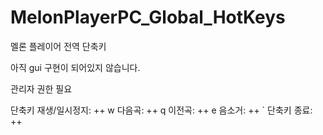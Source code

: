 # MelonPlayerPC_Global_HotKeys
멜론 플레이어 전역 단축키

아직 gui 구현이 되어있지 않습니다.

관리자 권한 필요

단축키
재생/일시정지: <alt>+<shift>+ w 
다음곡: <alt>+<shift>+ q
이전곡: <alt>+<shift>+ e
음소거: <alt>+<shift>+ `
단축키 종료: <alt>+<shift>+<f1>
